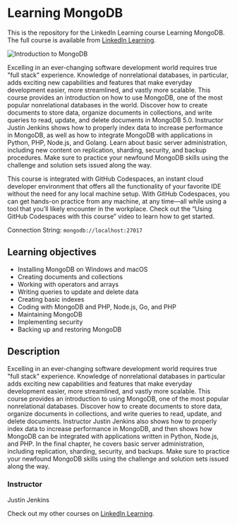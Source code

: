 # Learning MongoDB
This is the repository for the LinkedIn Learning course Learning MongoDB. The full course is available from [LinkedIn Learning][lil-course-url].

![Introduction to MongoDB][lil-thumbnail-url] 

Excelling in an ever-changing software development world requires true "full stack" experience. Knowledge of nonrelational databases, in particular, adds exciting new capabilities and features that make everyday development easier, more streamlined, and vastly more scalable. This course provides an introduction on how to use MongoDB, one of the most popular nonrelational databases in the world. Discover how to create documents to store data, organize documents in collections, and write queries to read, update, and delete documents in MongoDB 5.0. Instructor Justin Jenkins shows how to properly index data to increase performance in MongoDB, as well as how to integrate MongoDB with applications in Python, PHP, Node.js, and Golang. Learn about basic server administration, including new content on replication, sharding, security, and backup procedures. Make sure to practice your newfound MongoDB skills using the challenge and solution sets issued along the way.

This course is integrated with GitHub Codespaces, an instant cloud developer environment that offers all the functionality of your favorite IDE without the need for any local machine setup. With GitHub Codespaces, you can get hands-on practice from any machine, at any time—all while using a tool that you’ll likely encounter in the workplace. Check out the “Using GitHub Codespaces with this course” video to learn how to get started.

Connection String: `mongodb://localhost:27017`

## Learning objectives
- Installing MongoDB on Windows and macOS
- Creating documents and collections
- Working with operators and arrays
- Writing queries to update and delete data
- Creating basic indexes
- Coding with MongoDB and PHP, Node.js, Go, and PHP
- Maintaining MongoDB
- Implementing security
- Backing up and restoring MongoDB

## Description
Excelling in an ever-changing software development world requires true "full stack" experience. Knowledge of nonrelational databases in particular adds exciting new capabilities and features that make everyday development easier, more streamlined, and vastly more scalable. This course provides an introduction to using MongoDB, one of the most popular nonrelational databases. Discover how to create documents to store data, organize documents in collections, and write queries to read, update, and delete documents. Instructor Justin Jenkins also shows how to properly index data to increase performance in MongoDB, and then shows how MongoDB can be integrated with applications written in Python, Node.js, and PHP. In the final chapter, he covers basic server administration, including replication, sharding, security, and backups. Make sure to practice your newfound MongoDB skills using the challenge and solution sets issued along the way.

### Instructor

Justin Jenkins 
                            


                            

Check out my other courses on [LinkedIn Learning](https://www.linkedin.com/learning/instructors/justin-jenkins).

[lil-course-url]: https://www.linkedin.com/learning/learning-mongodb-17360744?dApp=59033956
[lil-thumbnail-url]: https://cdn.lynda.com/course/3011845/3011845-1643915612586-16x9.jpg
[lil-course-url]: https://www.linkedin.com/learning/
